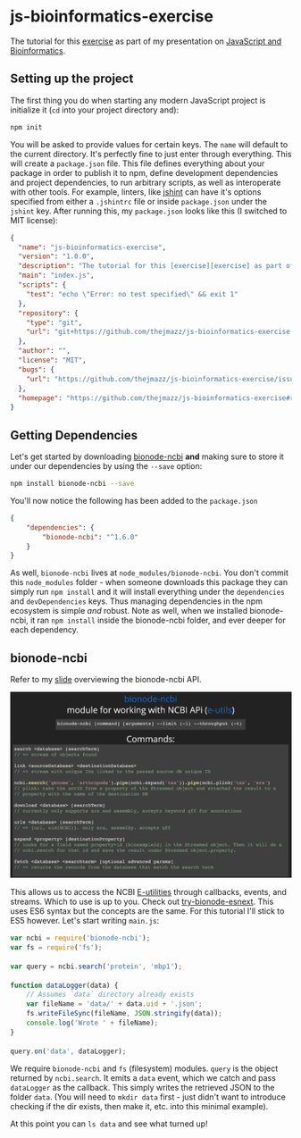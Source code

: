 # js-bioinformatics-exercise

The tutorial for this [exercise][exercise] as part of my presentation on [JavaScript and Bioinformatics][js-and-bioinformatics].

[exercise]: https://slides.com/jmazz/js-bioinformatics/fullscreen#/37
[js-and-bioinformatics]: https://slides.com/jmazz/js-bioinformatics/fullscreen

## Setting up the project

The first thing you do when starting any modern JavaScript project is initialize
it (`cd` into your project directory and):

```bash
npm init
```

You will be asked to provide values for certain keys. The `name` will default to
the current directory. It's perfectly fine to just enter through everything.
This will create a `package.json` file. This file defines everything about your
package in order to publish it to npm, define  development dependencies and
project dependencies, to run arbitrary scripts, as well as interoperate with
other tools. For example, linters, like [jshint][jshint] can have it's options
specified from either a `.jshintrc` file or inside `package.json` under the
`jshint` key. After running this, my `package.json` looks like this (I switched
to MIT license):

```json
{
  "name": "js-bioinformatics-exercise",
  "version": "1.0.0",
  "description": "The tutorial for this [exercise][exercise] as part of my presentation on [JavaScript and Bioinformatics][js-and-bioinformatics].",
  "main": "index.js",
  "scripts": {
    "test": "echo \"Error: no test specified\" && exit 1"
  },
  "repository": {
    "type": "git",
    "url": "git+https://github.com/thejmazz/js-bioinformatics-exercise.git"
  },
  "author": "",
  "license": "MIT",
  "bugs": {
    "url": "https://github.com/thejmazz/js-bioinformatics-exercise/issues"
  },
  "homepage": "https://github.com/thejmazz/js-bioinformatics-exercise#readme"
}
```

## Getting Dependencies

Let's get started by downloading [bionode-ncbi][bionode-ncbi] **and** making
sure to store it under our dependencies by using the `--save` option:

```bash
npm install bionode-ncbi --save
```

You'll now notice the following has been added to the `package.json`

```json
{
    "dependencies": {
        "bionode-ncbi": "^1.6.0"
    }
}
```

As well, `bionode-ncbi` lives at `node_modules/bionode-ncbi`. You don't commit
this `node_modules` folder - when someone downloads this package they can simply
run `npm install` and it will install everything under the `dependencies` and
`devDependencies` keys. Thus managing dependencies in the npm ecosystem is
simple *and* robust. Note as well, when we installed bionode-ncbi, it ran `npm
install` inside the bionode-ncbi folder, and ever deeper for each dependency.

## bionode-ncbi

Refer to my [slide][slide-bionode-ncbi-api] overviewing the bionode-ncbi API.

![bionode-ncbi-api](img/bionode-ncbi-api.png)

This allows us to access the NCBI [E-utilities][e-utilities] through callbacks,
events, and streams. Which to use is up to you. Check out
[try-bionode-esnext][try-bionode-esnext]. This uses ES6 syntax but the concepts
are the same. For this tutorial I'll stick to ES5 however. Let's start writing
`main.js`:

```js
var ncbi = require('bionode-ncbi');
var fs = require('fs');

var query = ncbi.search('protein', 'mbp1');

function dataLogger(data) {
    // Assumes `data` directory already exists
    var fileName = 'data/' + data.uid + '.json';
    fs.writeFileSync(fileName, JSON.stringify(data));
    console.log('Wrote ' + fileName);
}

query.on('data', dataLogger);
```

We require `bionode-ncbi` and `fs` (filesystem) modules. `query` is the object
returned by `ncbi.search`. It emits a `data` event, which we catch and pass
`dataLogger` as the callback. This simply writes the retrieved JSON to the
folder `data`. (You will need to `mkdir data` first - just didn't want to
introduce checking if the dir exists, then make it, etc. into this minimal
example).

At this point you can `ls data` and see what turned up!

[jshint]: http://jshint.com/
[bionode-ncbi]: https://github.com/bionode/bionode-ncbi
[slide-bionode-ncbi-api]: http://slides.com/jmazz/js-bioinformatics/fullscreen#/11
[e-utilities]: http://www.ncbi.nlm.nih.gov/books/NBK25500/
[try-bionode-esnext]: https://gist.github.com/thejmazz/fbec1d50e6ed14401ad9
